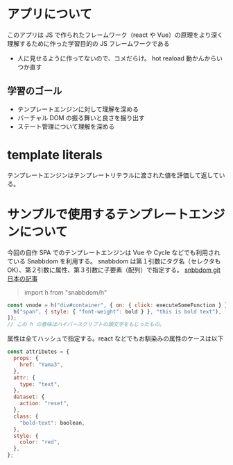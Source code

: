 # アプリについて

このアプリは JS で作られたフレームワーク（react や Vue）の原理をより深く理解するために作った学習目的の JS フレームワークである

- 人に見せるように作ってないので、コメだらけ。 hot reaload 動かんからいつか直す

## 学習のゴール

- テンプレートエンジンに対して理解を深める
- バーチャル DOM の振る舞いと良さを掘り出す
- ステート管理について理解を深める

# template literals

テンプレートエンジンはテンプレートリテラルに渡された値を評価して返している。

# サンプルで使用するテンプレートエンジンについて

今回の自作 SPA でのテンプレートエンジンは Vue や Cycle などでも利用されている Snabbdom を利用する。
snabbdom は第１引数にタグ名（セレクタも OK）、第２引数に属性、第３引数に子要素（配列）で指定する。
[snbbdom git](https://github.com/snabbdom/snabbdom)
[日本の記事](https://tech.recruit-mp.co.jp/front-end/post-12144/)

> import h from "snabbdom/h"

```javascript
const vnode = h("div#container", { on: { click: executeSomeFunction } }, [
  h("span", { style: { "font-weight": bold } }, "this is bold text"),
]);
// この h の意味はハイパースクリプトの頭文字をもじったもの。
```

属性は全てハッシュで指定する。react などでもお馴染みの属性のケースは以下

```javascript
const attributes = {
  props: {
    href: "Yama3",
  },
  attr: {
    type: "text",
  },
  dataset: {
    action: "reset",
  },
  class: {
    "bold-text": boolean,
  },
  style: {
    color: "red",
  },
};
```
